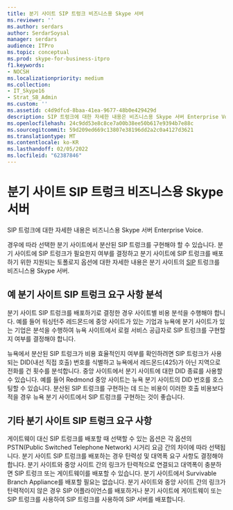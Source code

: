 ```yaml
---
title: 분기 사이트 SIP 트렁크 비즈니스용 Skype 서버
ms.reviewer: ''
ms.author: serdars
author: SerdarSoysal
manager: serdars
audience: ITPro
ms.topic: conceptual
ms.prod: skype-for-business-itpro
f1.keywords:
- NOCSH
ms.localizationpriority: medium
ms.collection:
- IT_Skype16
- Strat_SB_Admin
ms.custom: ''
ms.assetid: c4d9dfcd-8baa-41ea-9677-48b0e429429d
description: SIP 트렁크에 대한 자세한 내용은 비즈니스용 Skype 서버 Enterprise Voice.
ms.openlocfilehash: 24c9dd53e8c8ce7a00b38ee50b617e9394b7e88c
ms.sourcegitcommit: 59d209ed669c13807e38196dd2a2c0a4127d3621
ms.translationtype: MT
ms.contentlocale: ko-KR
ms.lasthandoff: 02/05/2022
ms.locfileid: "62387846"
---
```

# <a name="branch-site-sip-trunking-in-skype-for-business-server"></a>분기 사이트 SIP 트렁크 비즈니스용 Skype 서버
 
SIP 트렁크에 대한 자세한 내용은 비즈니스용 Skype 서버 Enterprise Voice.
  
경우에 따라 선택한 분기 사이트에서 분산된 SIP 트렁크를 구현해야 할 수 있습니다. 분기 사이트에 SIP 트렁크가 필요한지 여부를 결정하고 분기 사이트에 SIP 트렁크를 배포하기 위한 지원되는 토폴로지 옵션에 대한 자세한 내용은 분기 사이트의 [SIP](sip-trunking.md) 트렁크를 비즈니스용 Skype 서버.
  
## <a name="example-branch-site-sip-trunk-requirements-analysis"></a>예 분기 사이트 SIP 트렁크 요구 사항 분석

분기 사이트 SIP 트렁크를 배포하기로 결정한 경우 사이트별 비용 분석을 수행해야 합니다. 예를 들어 워싱턴주 레드몬드에 중앙 사이트가 있는 기업과 뉴욕에 분기 사이트가 있는 기업은 분석을 수행하여 뉴욕 사이트에서 로컬 서비스 공급자로 SIP 트렁크를 구현할지 여부를 결정해야 합니다.
  
뉴욕에서 분산된 SIP 트렁크가 비용 효율적인지 여부를 확인하려면 SIP 트렁크가 사용되는 DID(내선 직접 호출) 번호를 식별하고 뉴욕에서 레드몬드(425)가 아닌 지역으로 전화를 건 횟수를 분석합니다. 중앙 사이트에서 분기 사이트에 대한 DID 종료를 사용할 수 있습니다. 예를 들어 Redmond 중앙 사이트는 뉴욕 분기 사이트의 DID 번호를 호스팅할 수 있습니다. 분산된 SIP 트렁크를 구현하는 데 드는 비용이 이러한 호출 비용보다 적을 경우 뉴욕 분기 사이트에서 SIP 트렁크를 구현하는 것이 좋습니다. 
  
## <a name="other-branch-site-sip-trunk-requirements"></a>기타 분기 사이트 SIP 트렁크 요구 사항

게이트웨이 대신 SIP 트렁크를 배포할 때 선택할 수 있는 옵션은 각 옵션의 PSTN(Public Switched Telephone Network) 시거리 요금 간의 차이에 따라 선택됩니다. 분기 사이트 SIP 트렁크를 배포하는 경우 탄력성 및 대역폭 요구 사항도 결정해야 합니다. 분기 사이트와 중앙 사이트 간의 링크가 탄력적으로 연결되고 대역폭이 충분하면 SIP 트렁크 또는 게이트웨이를 배포할 수 있습니다. 분기 사이트에서 Survivable Branch Appliance를 배포할 필요는 없습니다. 분기 사이트와 중앙 사이트 간의 링크가 탄력적이지 않은 경우 SIP 어플라이언스를 배포하거나 분기 사이트에 게이트웨이 또는 SIP 트렁크를 사용하여 SIP 트렁크를 사용하여 SIP 서버를 배포합니다. 
  

